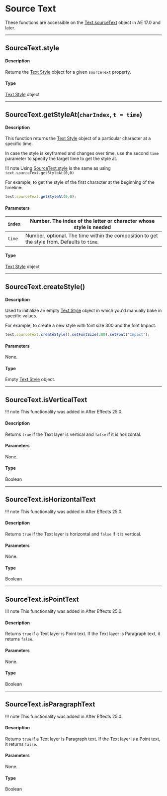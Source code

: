 # Source Text

These functions are accessible on the [Text.sourceText](text.md#textsourcetext) object in AE 17.0 and later.

---

## SourceText.style

#### Description

Returns the [Text Style](text-style.md#textstyle) object for a given `sourceText` property.

#### Type

[Text Style](text-style.md#textstyle) object

---

## SourceText.getStyleAt(`charIndex`, `t = time`)

#### Description

This function returns the [Text Style](text-style.md#textstyle) object of a particular character at a specific time.

In case the style is keyframed and changes over time, use the second `time` parameter to specify the target time to get the style at.

!!! note
    Using [SourceText.style](#sourcetextstyle) is the same as using `text.sourceText.getStyleAt(0,0)`

For example, to get the style of the first character at the beginning of the timeline:

```js
text.sourceText.getStyleAt(0,0);
```

#### Parameters

| `index`   | Number. The index of the letter or character whose style is needed                           |
|-----------|----------------------------------------------------------------------------------------------|
| `time`    | Number, optional. The time within the composition to get the style from. Defaults to `time`. |

#### Type

[Text Style](text-style.md#textstyle) object

---

## SourceText.createStyle()

#### Description

Used to initialize an empty [Text Style](text-style.md#textstyle) object in which you'd manually bake in specific values.

For example, to create a new style with font size 300 and the font Impact:

```js
text.sourceText.createStyle().setFontSize(300).setFont("Impact");
```

#### Parameters

None.

#### Type

Empty [Text Style](text-style.md#textstyle) object.

---

## SourceText.isVerticalText

!!! note
    This functionality was added in After Effects 25.0.

#### Description

Returns `true` if the Text layer is vertical and `false` if it is horizontal.

#### Parameters

None.

#### Type

Boolean

---

## SourceText.isHorizontalText

!!! note
    This functionality was added in After Effects 25.0.

#### Description

Returns `true` if the Text layer is horizontal and `false` if it is vertical.

#### Parameters

None.

#### Type

Boolean

---

## SourceText.isPointText

!!! note
    This functionality was added in After Effects 25.0.

#### Description

Returns `true` if a Text layer is Point text. If the Text layer is Paragraph text, it returns `false`.

#### Parameters

None.

#### Type

Boolean

---

## SourceText.isParagraphText

!!! note
    This functionality was added in After Effects 25.0.

#### Description

Returns `true` if a Text layer is Paragraph text. If the Text layer is a Point text, it returns `false`.

#### Parameters

None.

#### Type

Boolean
